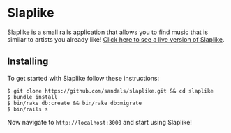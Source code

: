 Slaplike
========

Slaplike is a small rails application that allows you to find music that is
similar to artists you already like! [Click here to see a live version of
Slaplike](https://radiant-forest-4204.herokuapp.com/).

Installing
----------

To get started with Slaplike follow these instructions:

```
$ git clone https://github.com/sandals/slaplike.git && cd slaplike
$ bundle install
$ bin/rake db:create && bin/rake db:migrate
$ bin/rails s
```

Now navigate to `http://localhost:3000` and start using Slaplike!

